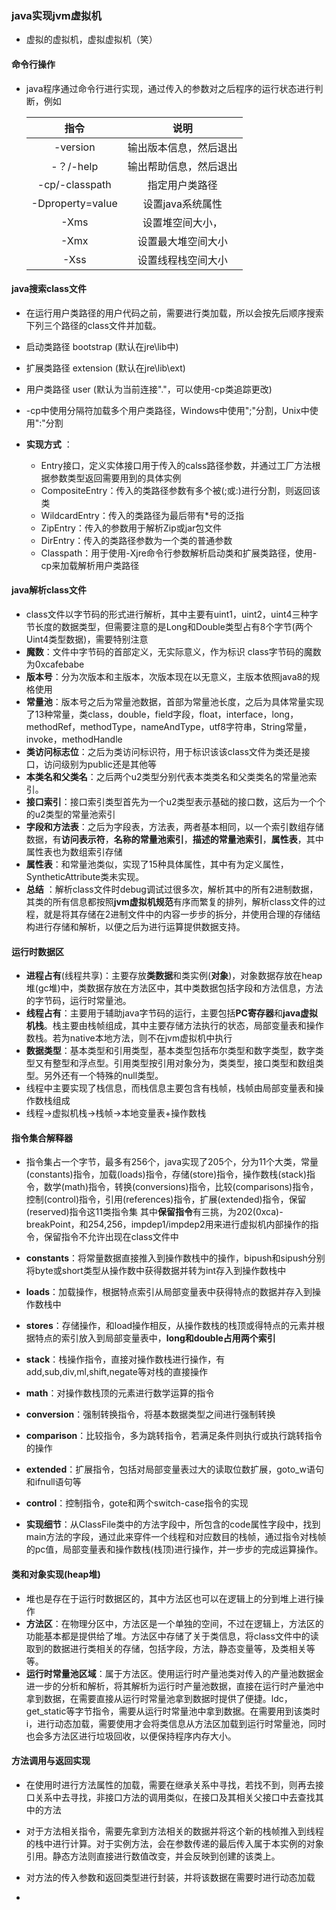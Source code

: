### java实现jvm虚拟机

* 虚拟的虚拟机，虚拟虚拟机（笑）



#### 命令行操作

* java程序通过命令行进行实现，通过传入的参数对之后程序的运行状态进行判断，例如

  |       指令       |          说明          |
  | :--------------: | :--------------------: |
  |     -version     | 输出版本信息，然后退出 |
  |    -？/-help     | 输出帮助信息，然后退出 |
  |  -cp/-classpath  |     指定用户类路径     |
  | -Dproperty=value |    设置java系统属性    |
  |    -Xms<size>    |    设置堆空间大小，    |
  |    -Xmx<size>    |   设置最大堆空间大小   |
  |    -Xss<size>    |   设置线程栈空间大小   |



#### java搜索class文件

* 在运行用户类路径的用户代码之前，需要进行类加载，所以会按先后顺序搜索下列三个路径的class文件并加载。
* 启动类路径  bootstrap (默认在jre\lib中)
* 扩展类路径  extension (默认在jre\lib\ext)
* 用户类路径  user (默认为当前连接"."，可以使用-cp类追踪更改)
* -cp中使用分隔符加载多个用户类路径，Windows中使用";"分割，Unix中使用":"分割

* **实现方式** ：
  * Entry接口，定义实体接口用于传入的calss路径参数，并通过工厂方法根据参数类型返回需要用到的具体实例
  * CompositeEntry：传入的类路径参数有多个被(;或:)进行分割，则返回该类
  * WildcardEntry：传入的类路径为最后带有*号的泛指
  * ZipEntry：传入的参数用于解析Zip或jar包文件
  * DirEntry：传入的类路径参数为一个类的普通参数
  * Classpath：用于使用-Xjre命令行参数解析启动类和扩展类路径，使用-cp来加载解析用户类路径

#### java解析class文件

* class文件以字节码的形式进行解析，其中主要有uint1，uint2，uint4三种字节长度的数据类型，但需要注意的是Long和Double类型占有8个字节(两个Uint4类型数据)，需要特别注意
* **魔数**：文件中字节码的首部定义，无实际意义，作为标识 class字节码的魔数为0xcafebabe
* **版本号**：分为次版本和主版本，次版本现在以无意义，主版本依照java8的规格使用
* **常量池**：版本号之后为常量池数据，首部为常量池长度，之后为具体常量实现了13种常量，类class，double，field字段，float，interface，long，methodRef，methodType，nameAndType，utf8字符串，String常量，invoke，methodHandle
* **类访问标志位**：之后为类访问标识符，用于标识该该class文件为类还是接口，访问级别为public还是其他等
* **本类名和父类名**：之后两个u2类型分别代表本类类名和父类类名的常量池索引。
* **接口索引**：接口索引类型首先为一个u2类型表示基础的接口数，这后为一个个的u2类型的常量池索引
* **字段和方法表**：之后为字段表，方法表，两者基本相同，以一个索引数组存储数据，有**访问表示符**，**名称的常量池索引**，**描述的常量池索引**，**属性表**，其中属性表也为数组索引存储
* **属性表**：和常量池类似，实现了15种具体属性，其中有为定义属性，SyntheticAttribute类未实现。
* **总结** ：解析class文件时debug调试过很多次，解析其中的所有2进制数据，其类的所有信息都按照**jvm虚拟机规范**有序而繁复的排列，解析class文件的过程，就是将其存储在2进制文件中的内容一步步的拆分，并使用合理的存储结构进行存储和解析，以便之后为进行运算提供数据支持。

#### 运行时数据区

* **进程占有**(线程共享)：主要存放**类数据**和类实例(**对象**)，对象数据存放在heap堆(gc堆)中，类数据存放在方法区中，其中类数据包括字段和方法信息，方法的字节码，运行时常量池。
* **线程占有**：主要用于辅助java字节码的运行，主要包括**PC寄存器**和**java虚拟机栈**。栈主要由栈帧组成，其中主要存储方法执行的状态，局部变量表和操作数栈。若为native本地方法，则不在jvm虚拟机中执行
* **数据类型**：基本类型和引用类型，基本类型包括布尔类型和数字类型，数字类型又有整型和浮点型。引用类型按引用对象分为，类类型，接口类型和数组类型。另外还有一个特殊的null类型。
* 线程中主要实现了栈信息，而栈信息主要包含有栈帧，栈帧由局部变量表和操作数栈组成
* 线程->虚拟机栈->栈帧->本地变量表+操作数栈

#### 指令集合解释器

* 指令集占一个字节，最多有256个，java实现了205个，分为11个大类，常量(constants)指令，加载(loads)指令，存储(store)指令，操作数栈(stack)指令，数学(math)指令，转换(conversions)指令，比较(comparisons)指令，控制(control)指令，引用(references)指令，扩展(extended)指令，保留(reserved)指令这11类指令集 其中**保留指令**有三挑，为202(0xca)-breakPoint，和254,256，impdep1/impdep2用来进行虚拟机内部操作的指令，保留指令不允许出现在class文件中
* **constants**：将常量数据直接推入到操作数栈中的操作，bipush和sipush分别将byte或short类型从操作数中获得数据并转为int存入到操作数栈中
* **loads**：加载操作，根据特点索引从局部变量表中获得特点的数据并存入到操作数栈中
* **stores**：存储操作，和load操作相反，从操作数栈的栈顶或得特点的元素并根据特点的索引放入到局部变量表中，**long和double占用两个索引**
* **stack**：栈操作指令，直接对操作数栈进行操作，有add,sub,div,ml,shift,negate等对栈的直接操作
* **math**：对操作数栈顶的元素进行数学运算的指令
* **conversion**：强制转换指令，将基本数据类型之间进行强制转换
* **comparison**：比较指令，多为跳转指令，若满足条件则执行或执行跳转指令的操作
* **extended**：扩展指令，包括对局部变量表过大的读取位数扩展，goto_w语句和ifnull语句等
* **control**：控制指令，gote和两个switch-case指令的实现

* **实现细节**：从ClassFile类中的方法字段中，所包含的code属性字段中，找到main方法的字段，通过此来穿件一个线程和对应数目的栈帧，通过指令对栈帧的pc值，局部变量表和操作数栈(栈顶)进行操作，并一步步的完成运算操作。

#### 类和对象实现(heap堆)

* 堆也是存在于运行时数据区的，其中方法区也可以在逻辑上的分到堆上进行操作
* **方法区**：在物理分区中，方法区是一个单独的空间，不过在逻辑上，方法区的功能基本都是提供给了堆。方法区中存储了关于类信息，将class文件中的读取到的数据进行类相关的存储，包括字段，方法，静态变量等，及类相关等等。
* **运行时常量池区域**：属于方法区。使用运行时产量池类对传入的产量池数据金进一步的分析和解析，将其解析为运行时产量池数据，直接在运行时产量池中拿到数据，在需要直接从运行时常量池拿到数据时提供了便捷。ldc，get_static等字节指令，需要从运行时常量池中拿到数据。在需要用到该类时i，进行动态加载，需要使用才会将类信息从方法区加载到运行时常量池，同时也会多方法区进行垃圾回收，以便保持程序内存大小。

#### 方法调用与返回实现

* 在使用时进行方法属性的加载，需要在继承关系中寻找，若找不到，则再去接口关系中去寻找，非接口方法的调用类似，在接口及其相关父接口中去查找其中的方法
* 对于方法相关指令，需要先拿到方法相关的数据并将这个新的栈帧推入到线程的栈中进行计算。对于实例方法，会在参数传递的最后传入属于本实例的对象引用。静态方法则直接进行数值改变，并会反映到创建的该类上。

* 对方法的传入参数和返回类型进行封装，并将该数据在需要时进行动态加载
* 

